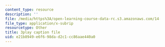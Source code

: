 ```yaml
---
content_type: resource
description: ''
file: /media/https%3A/open-learning-course-data-rc.s3.amazonaws.com/14-73-the-challenge-of-world-poverty-spring-2011/e21b8949e6f698dad2c1cc86aae440a0_U1g_-FzqUXc.srt
file_type: application/x-subrip
resourcetype: Other
title: 3play caption file
uid: e21b8949-e6f6-98da-d2c1-cc86aae440a0
---
```

